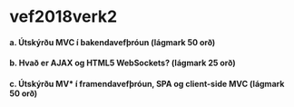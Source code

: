 # vef2018verk2

#### a. Útskýrðu MVC í bakendavefþróun (lágmark 50 orð)

#### b. Hvað er AJAX og HTML5 WebSockets? (lágmark 25 orð)

#### c. Útskýrðu MV* í framendavefþróun, SPA og client-side MVC (lágmark 50 orð)
